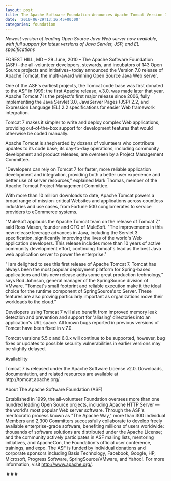 ```yaml
---
layout: post
title: The Apache Software Foundation Announces Apache Tomcat Version 7.0
date: '2010-06-29T13:16:45+00:00'
categories: foundation
---
```

<i>Newest version of leading Open Source Java Web server now available, with full support for latest versions of Java Servlet, JSP, and EL specifications</i>
<p>FOREST HILL, MD – 29 June, 2010 – The Apache Software Foundation (ASF) –the all-volunteer developers, stewards, and incubators of 143 Open Source projects and initiatives– today announced the Version 7.0 release of Apache Tomcat, the multi-award winning Open Source Java Web server.
  <p>One of the ASF's earliest projects, the Tomcat code base was first donated to the ASF in 1999; the first Apache release, v.3.0, was made later that year. Apache Tomcat 7 is the project's first major release since 2006, fully implementing the Java Servlet 3.0, JavaServer Pages (JSP) 2.2, and Expression Language (EL) 2.2 specifications for easier Web framework integration.
    <p>Tomcat 7 makes it simpler to write and deploy complex Web applications, providing out-of-the-box support for development features that would otherwise be coded manually.
      <p>Apache Tomcat is shepherded by dozens of volunteers who contribute updates to its code base; its day-to-day operations, including community development and product releases, are overseen by a Project Management Committee.
        <p>"Developers can rely on Tomcat 7 for faster, more reliable application development and integration, providing both a better user experience and better use of server resources," explained Mark Thomas, member of the Apache Tomcat Project Management Committee.
          <p>With more than 10 million downloads to date, Apache Tomcat powers a broad range of mission-critical Websites and applications across countless industries and use cases, from Fortune 500 conglomerates to service providers to eCommerce systems.
            <p>"MuleSoft applauds the Apache Tomcat team on the release of Tomcat 7," said Ross Mason, founder and CTO of MuleSoft. "The improvements in this new release leverage advances in Java, including the Servlet 3 specification, significantly improving the lives of the world's Web application developers. This release includes more than 10 years of active community development effort, continuing Tomcat's lead as the best Java web application server to power the enterprise."
              <p>"I am delighted to see this first release of Apache Tomcat 7. Tomcat has always been the most popular deployment platform for Spring-based applications and this new release adds some great production technology," says Rod Johnson, general manager of the SpringSource division of VMware. "Tomcat's small footprint and reliable execution make it the ideal choice for the runtime component of SpringSource's tc Server. These features are also proving particularly important as organizations move their workloads to the cloud."
                <p>Developers using Tomcat 7 will also benefit from improved memory leak detection and prevention and support for 'aliasing' directories into an application's URL space. All known bugs reported in previous versions of Tomcat have been fixed in v.7.0.
                  <p>Tomcat versions 5.5.x and 6.0.x will continue to be supported, however, bug fixes or updates to possible security vulnerabilities in earlier versions may be slightly delayed.
                    <p>Availability
                      <p>Tomcat 7 is released under the Apache Software License v2.0. Downloads, documentation, and related resources are available at http://tomcat.apache.org/.
                        <p>About The Apache Software Foundation (ASF)
                          <p>Established in 1999, the all-volunteer Foundation oversees more than one hundred leading Open Source projects, including Apache HTTP Server — the world's most popular Web server software. Through the ASF's meritocratic process known as "The Apache Way," more than 300 individual Members and 2,300 Committers successfully collaborate to develop freely available enterprise-grade software, benefiting millions of users worldwide: thousands of software solutions are distributed under the Apache License; and the community actively participates in ASF mailing lists, mentoring initiatives, and ApacheCon, the Foundation's official user conference, trainings, and expo. The ASF is funded by individual donations and corporate sponsors including Basis Technology, Facebook, Google, HP, Microsoft, Progress Software, SpringSource/VMware, and Yahoo!. For more information, visit <a href="http://www.apache.org/">http://www.apache.org/</a>.
                            <p>&nbsp;# # #
                            </p>

